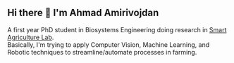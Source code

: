 ## Hi there 👋 I'm Ahmad Amirivojdan

A first year PhD student in Biosystems Engineering doing research in [Smart Agriculture Lab](https://www.ut-smartagriculture.com/).
<br>
Basically, I'm trying to apply Computer Vision, Machine Learning, and Robotic techniques to streamline/automate processes in farming. 

